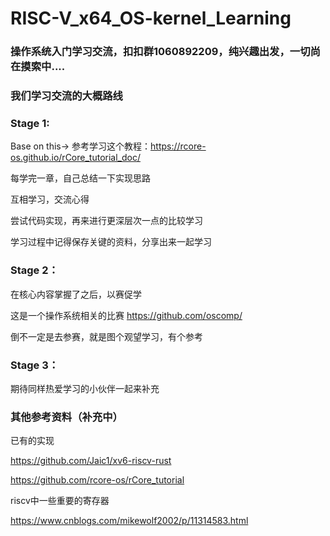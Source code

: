 # RISC-V_x64_OS-kernel_Learning
### 操作系统入门学习交流，扣扣群1060892209，纯兴趣出发，一切尚在摸索中....

### 我们学习交流的大概路线

### Stage 1:
  
  Base on this-> 参考学习这个教程：https://rcore-os.github.io/rCore_tutorial_doc/
  
  每学完一章，自己总结一下实现思路
  
  互相学习，交流心得
  
  尝试代码实现，再来进行更深层次一点的比较学习
  
  学习过程中记得保存关键的资料，分享出来一起学习

### Stage 2：
  
  在核心内容掌握了之后，以赛促学
  
  这是一个操作系统相关的比赛 https://github.com/oscomp/
 
  倒不一定是去参赛，就是图个观望学习，有个参考

### Stage 3：
  
期待同样热爱学习的小伙伴一起来补充

### 其他参考资料（补充中）

已有的实现 

https://github.com/Jaic1/xv6-riscv-rust

https://github.com/rcore-os/rCore_tutorial

riscv中一些重要的寄存器

https://www.cnblogs.com/mikewolf2002/p/11314583.html

